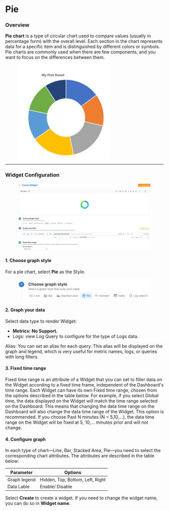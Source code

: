 # Pie

### Overview

**Pie chart** is a type of circular chart used to compare values (usually in percentage form) with the overall level. Each section in the chart represents data for a specific item and is distinguished by different colors or symbols. Pie charts are commonly used when there are few components, and you want to focus on the differences between them.

<figure><img src="../../../../.gitbook/assets/image (64).png" alt=""><figcaption></figcaption></figure>

***

### Widget Configuration

<figure><img src="../../../../.gitbook/assets/image (65).png" alt=""><figcaption></figcaption></figure>

#### 1. Choose graph style

For a pie chart, select **Pie** as the Style.

<figure><img src="../../../../.gitbook/assets/image (66).png" alt="" width="563"><figcaption></figcaption></figure>

#### 2. Graph your data

Select data type to render Widget:

* **Metrics: No Support.**
* Logs: view Log Query to configure for the type of Logs data.

Alias: You can set an alias for each query. This alias will be displayed on the graph and legend, which is very useful for metric names, logs, or queries with long filters.

#### 3. Fixed time range

Fixed time range is an attribute of a Widget that you can set to filter data on the Widget according to a fixed time frame, independent of the Dashboard's time range. Each Widget can have its own Fixed time range, chosen from the options described in the table below. For example, if you select Global time, the data displayed on the Widget will match the time range selected on the Dashboard. This means that changing the data time range on the Dashboard will also change the data time range of the Widget. This option is recommended. If you choose Past N minutes (N = 5,10,...), the data time range on the Widget will be fixed at 5, 10,... minutes prior and will not change.

#### 4. Configure graph

In each type of chart—Line, Bar, Stacked Area, Pie—you need to select the corresponding chart attributes. The attributes are described in the table below:

| **Parameter** | **Options**                      |
| ------------- | -------------------------------- |
| Graph legend  | Hidden, Top, Bottom, Left, Right |
| Data Lable    | Enable/ Disable                  |

Select **Create** to create a widget. If you need to change the widget name, you can do so in **Widget name**.
